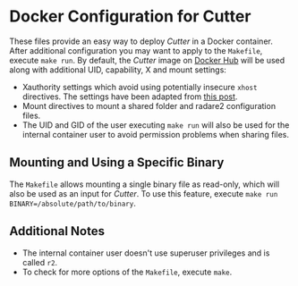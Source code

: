 # Docker Configuration for Cutter

These files provide an easy way to deploy *Cutter* in a Docker container. After additional configuration you may want to apply to the `Makefile`, execute `make run`. By default, the *Cutter* image on [Docker Hub](https://hub.docker.com/r/radareorg/cutter/) will be used along with additional UID, capability, X and mount settings:

- Xauthority settings which avoid using potentially insecure `xhost` directives. The settings have been adapted from [this post](https://stackoverflow.com/questions/16296753/can-you-run-gui-apps-in-a-docker-container/25280523#25280523).
- Mount directives to mount a shared folder and radare2 configuration files.
- The UID and GID of the user executing `make run` will also be used for the internal container user to avoid permission problems when sharing files.

## Mounting and Using a Specific Binary

The `Makefile` allows mounting a single binary file as read-only, which will also be used as an input for *Cutter*. To use this feature, execute `make run BINARY=/absolute/path/to/binary`.

## Additional Notes

- The internal container user doesn't use superuser privileges and is called `r2`.
- To check for more options of the `Makefile`, execute `make`.

